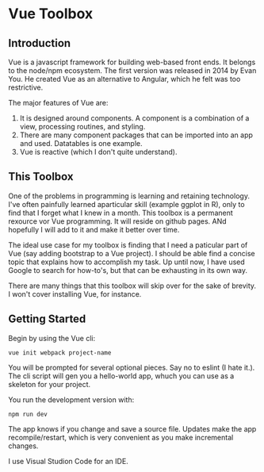 # Vue Toolbox
## Introduction
Vue is a javascript framework for building web-based front ends.  It belongs to the node/npm ecosystem.  The first version was released in 2014 by Evan You.  He created Vue as an alternative to Angular, which he felt was too restrictive.

The major features of Vue are:
1. It is designed around components. A component is a combination of a view, processing routines, and styling.
2. There are many component packages that can be imported into an app and used.  Datatables is one example.
3. Vue is reactive (which I don't quite understand).  

## This Toolbox
One of the problems in programming is learning and retaining technology.  I've often painfully learned aparticular skill (example ggplot in R), only to find that I forget what I knew in a month.  This toolbox is a permanent rexource vor Vue programming. It will reside on github pages.  ANd hopefully I will add to it and make it better over time.  

The ideal use case for my toolbox is finding that I need a paticular part of Vue (say adding bootstrap to a Vue project).  I should be able find a concise topic that explains how to accomplish my task.  Up until now, I have used Google to search for how-to's, but that can be exhausting in its own way.

There are many things that this toolbox will skip over for the sake of brevity.  I won't cover installing Vue, for instance.  

## Getting Started
Begin by using the Vue cli:
```
vue init webpack project-name
```
You will be prompted for several optional pieces.  Say no to eslint (I hate it.).  The cli script will gen you a hello-world app, whuch you can use as a skeleton for your project.

You run the development version with:
```
npm run dev
```
The app knows if you change and save a source file.  Updates make the app recompile/restart, which is very convenient as you make incremental changes.

I use Visual Studion Code for an IDE.  


